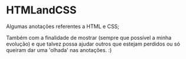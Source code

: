 # HTMLandCSS

Algumas anotações referentes a HTML e CSS;

Também com a finalidade de mostrar (sempre que possível a minha evolução) e que talvez possa ajudar outros que estejam perdidos ou só queiram dar uma 'olhada' nas anotações. :)
